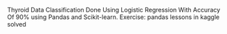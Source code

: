 Thyroid Data Classification Done Using Logistic Regression With Accuracy Of 90% using Pandas and Scikit-learn.
Exercise: pandas lessons in kaggle solved 
